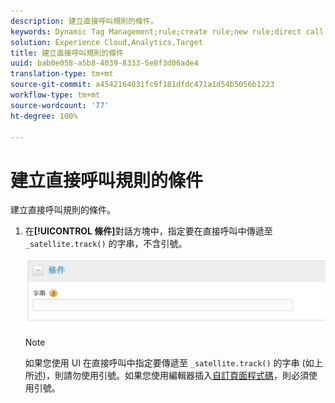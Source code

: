 ```yaml
---
description: 建立直接呼叫規則的條件。
keywords: Dynamic Tag Management;rule;create rule;new rule;direct call rule
solution: Experience Cloud,Analytics,Target
title: 建立直接呼叫規則的條件
uuid: bab0e058-a5b8-4039-8333-5e8f3d06ade4
translation-type: tm+mt
source-git-commit: a4542164031fc9f181dfdc471a1d54b5056b1223
workflow-type: tm+mt
source-wordcount: '77'
ht-degree: 100%

---
```



# 建立直接呼叫規則的條件

建立直接呼叫規則的條件。

1. 在&#x200B;**[!UICONTROL 條件]**&#x200B;對話方塊中，指定要在直接呼叫中傳遞至 `_satellite.track()` 的字串，不含引號。

   ![](assets/conditions-direct-call.png)

   >[!NOTE]
   >
   >如果您使用 UI 在直接呼叫中指定要傳遞至 `_satellite.track()` 的字串 (如上所述)，則請勿使用引號。如果您使用編輯器插入[自訂頁面程式碼](/help/implement/other/dtm/c-aa-tool/customize-page-code.md)，則必須使用引號。

